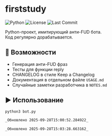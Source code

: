 
# firststudy

![Python](https://img.shields.io/badge/python-3.10+-blue.svg)
![License](https://img.shields.io/badge/license-MIT-green.svg)
![Last Commit](https://img.shields.io/github/last-commit/Elizabeth69/firststudy)

Python-проект, имитирующий анти-FUD бота.  
Код регулярно дорабатывается.

## 🚀 Возможности
- Генерация анти-FUD фраз
- Тесты для функции reply
- CHANGELOG в стиле Keep a Changelog
- Документация в отдельном файле `USAGE.md`
- Случайные заметки разработчика в `NOTES.md`

## ▶️ Использование
```bash
python3 bot.py

_Обновлено 2025-09-28T15:00:52.284922_

_Обновлено 2025-09-28T15:03:28.663162_
